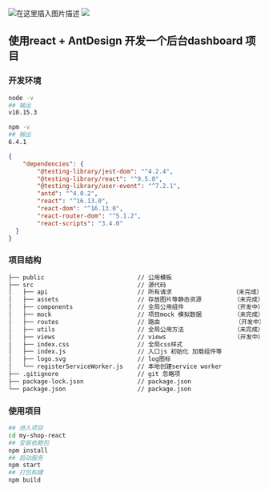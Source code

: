 ![在这里插入图片描述](https://img-blog.csdnimg.cn/20200308222613109.png)
![](https://gw.alipayobjects.com/zos/rmsportal/KDpgvguMpGfqaHPjicRK.svg)

## 使用react + AntDesign 开发一个后台dashboard 项目
### 开发环境
~~~bash
node -v
## 输出
v10.15.3

npm -v
## 输出
6.4.1
~~~

~~~json
{
    "dependencies": {
        "@testing-library/jest-dom": "^4.2.4",
        "@testing-library/react": "^9.5.0",
        "@testing-library/user-event": "^7.2.1",
        "antd": "^4.0.2",
        "react": "^16.13.0",
        "react-dom": "^16.13.0",
        "react-router-dom": "^5.1.2",
        "react-scripts": "3.4.0"
  }
}
~~~

### 项目结构

~~~bash
├── public                          // 公用模板
├── src                             // 源代码
│   ├── api                         // 所有请求                 （未完成）
│   ├── assets                      // 存放图片等静态资源         （未完成）
│   ├── components                  // 全局公用组件              （开发中）
│   ├── mock                        // 项目mock 模拟数据         （未完成）
│   ├── routes                      // 路由                     （开发中）
│   ├── utils                       // 全局公用方法              （未完成）
│   ├── views                       // views                   （开发中）
│   ├── index.css                   // 全局css样式
│   ├── index.js                    // 入口js 初始化 加载组件等
│   ├── logo.svg                    // log图标
│   └── registerServiceWorker.js    // 本地创建service worker 
├── .gitignore                      // git 忽略项
├── package-lock.json               // package.json
└── package.json                    // package.json
~~~

### 使用项目
~~~bash
## 进入项目
cd my-shop-react
## 安装依赖包 
npm install
## 启动服务 
npm start
## 打包构建 
npm build
~~~

